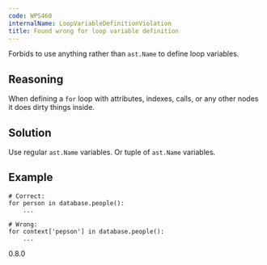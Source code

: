 ```yaml
---
code: WPS460
internalName: LoopVariableDefinitionViolation
title: Found wrong for loop variable definition
---
```


Forbids to use anything rather than `ast.Name` to define loop variables.

## Reasoning
When defining a `for` loop with attributes, indexes, calls, or any
other nodes it does dirty things inside.

## Solution
Use regular `ast.Name` variables. Or tuple of `ast.Name` variables.

## Example

    # Correct:
    for person in database.people():
        ...
    
    # Wrong:
    for context['pepson'] in database.people():
        ...

<div class="versionadded">

0.8.0

</div>